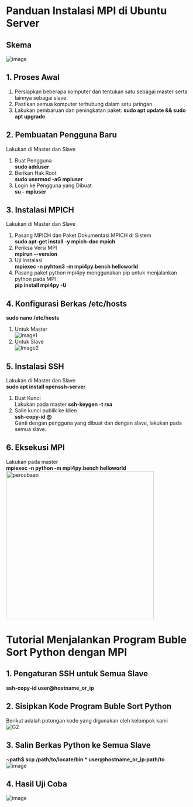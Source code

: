 # Panduan Instalasi MPI di Ubuntu Server
## Skema
![image](https://github.com/feliana444/Eksekusi-Program-Buble-Sort-Python-Menggunakan-MPI/assets/145323449/f8d0a758-04d8-4092-b9a8-b7510e6e417a)

## 1. Proses Awal
1. Persiapkan beberapa komputer dan tentukan satu sebagai master serta lainnya sebagai slave.
2. Pastikan semua komputer terhubung dalam satu jaringan.
3. Lakukan pembaruan dan peningkatan paket: **sudo apt update && sudo apt upgrade**

## 2. Pembuatan Pengguna Baru
Lakukan di Master dan Slave
1. Buat Pengguna <br> **sudo adduser <nama user>**
2. Berikan Hak Root <br> **sudo usermod -aG mpiuser**
3. Login ke Pengguna yang Dibuat <br> **su - mpiuser**

## 3. Instalasi MPICH
Lakukan di Master dan Slave
1. Pasang MPICH dan Paket Dokumentasi MPICH di Sistem <br> **sudo apt-get install -y mpich-doc mpich**
2. Periksa Versi MPI <br> **mpirun --version**
3. Uji Instalasi <br> **mpiexec -n <jumlah core> pyhton3 -m mpi4py.bench helloworld**
4. Pasang paket python mpi4py menggunakan pip untuk menjalankan python pada MPI <br> **pip install mpi4py -U**

## 4. Konfigurasi Berkas /etc/hosts
**sudo nano /etc/hosts**
1. Untuk Master <br>
   ![image1](https://github.com/feliana444/Eksekusi-Program-Buble-Sort-Python-Menggunakan-MPI/assets/145323449/4eebb045-9e2d-4c10-abc1-8cf37bb57704)
2. Untuk Slave <br>
   ![Image2](https://github.com/feliana444/Eksekusi-Program-Buble-Sort-Python-Menggunakan-MPI/assets/145323449/1b49e18a-57ec-4284-8dac-daf4ef5a97d6)

## 5. Instalasi SSH
Lakukan di Master dan Slave <br>
**sudo apt install openssh-server**
1. Buat Kunci <br> Lakukan pada master **ssh-keygen -t rsa**
2. Salin kunci publik ke klien <br> **ssh-copy-id <nama user>@<host>** <br>
   Ganti <nama user> dengan pengguna yang dibuat dan <host> dengan slave, lakukan pada semua slave.

## 6. Eksekusi MPI
Lakukan pada master <br> **mpiexec -n <jumlah core> python -m mpi4py.bench helloworld**<br>
<img width="404" alt="percobaan" src="https://github.com/feliana444/Eksekusi-Program-Buble-Sort-Python-Menggunakan-MPI/assets/145323449/8e1d12c1-2d12-4016-afd9-341b1eea56e7">

# Tutorial Menjalankan Program Buble Sort Python dengan MPI
## 1. Pengaturan SSH untuk Semua Slave 
**ssh-copy-id user@hostname_or_ip**

## 2. Sisipkan Kode Program Buble Sort Python 
Berikut adalah potongan kode yang digunakan oleh kelompok kami <br>
![G2](https://github.com/feliana444/Eksekusi-Program-Buble-Sort-Python-Menggunakan-MPI/assets/145323449/06f0602c-f77c-4e96-a9cc-2bcae83c3c68)

## 3. Salin Berkas Python ke Semua Slave
**~path$ scp /path/to/locate/bin * user@hostname_or_ip:path/to** <br>
![image](https://github.com/feliana444/Eksekusi-Program-Buble-Sort-Python-Menggunakan-MPI/assets/145323449/d6455bd1-4c86-41e2-9116-f5648166b92c)

## 4. Hasil Uji Coba
![image](https://github.com/feliana444/Eksekusi-Program-Buble-Sort-Python-Menggunakan-MPI/assets/145323449/72d92ade-9125-4b55-b043-add4c0e6ee1f)

